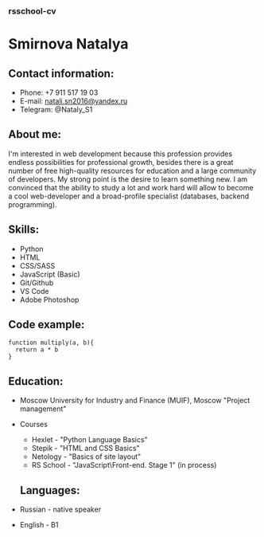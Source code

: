 ### rsschool-cv

# Smirnova Natalya

## Contact information:
* Phone: +7 911 517 19 03
* E-mail: natali.sn2016@yandex.ru
* Telegram: @Nataly_S1

## About me:
I'm interested in web development because this profession provides endless possibilities for professional growth, besides there is a great number of free high-quality resources for education and a large community of developers. 
My strong point is the desire to learn something new. I am convinced that the ability to study a lot and work hard will allow to become a cool web-developer and a broad-profile specialist (databases, backend programming).

## Skills:
* Python
* HTML
* CSS/SASS
* JavaScript (Basic)
* Git/Github
* VS Code
* Adobe Photoshop

## Code example:
```
function multiply(a, b){
  return a * b
}
```

## Education:
* Moscow University for Industry and Finance (MUIF), Moscow
"Project management"
* Courses
  + Hexlet - "Python Language Basics"
  + Stepik - "HTML and CSS Basics"
  + Netology - "Basics of site layout"
  + RS School - "JavaScript\Front-end. Stage 1" (in process)

  ## Languages:
* Russian - native speaker
* English - B1
